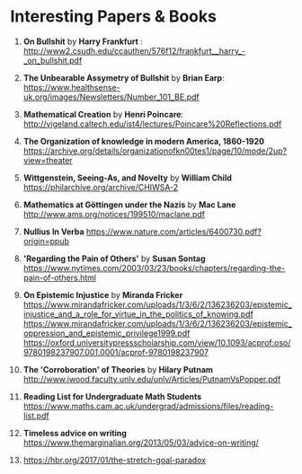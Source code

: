 # Interesting Papers & Books

1. **On Bullshit** by **Harry Frankfurt** : http://www2.csudh.edu/ccauthen/576f12/frankfurt__harry_-_on_bullshit.pdf
2. **The Unbearable Assymetry of Bullshit** by **Brian Earp**: https://www.healthsense-uk.org/images/Newsletters/Number_101_BE.pdf
3. **Mathematical Creation** by **Henri Poincare**: http://vigeland.caltech.edu/ist4/lectures/Poincare%20Reflections.pdf
4. **The Organization of knowledge in modern America, 1860-1920** https://archive.org/details/organizationofkn00tes1/page/10/mode/2up?view=theater
5. **Wittgenstein, Seeing-As, and Novelty** by **William Child** https://philarchive.org/archive/CHIWSA-2
6. **Mathematics at Göttingen under the Nazis** by **Mac Lane** http://www.ams.org/notices/199510/maclane.pdf
7. **Nullius In Verba** https://www.nature.com/articles/6400730.pdf?origin=ppub
8. **'Regarding the Pain of Others'** by **Susan Sontag** https://www.nytimes.com/2003/03/23/books/chapters/regarding-the-pain-of-others.html
9. **On Epistemic Injustice** by **Miranda Fricker** https://www.mirandafricker.com/uploads/1/3/6/2/136236203/epistemic_injustice_and_a_role_for_virtue_in_the_politics_of_knowing.pdf
https://www.mirandafricker.com/uploads/1/3/6/2/136236203/epistemic_oppression_and_epistemic_privilege1999.pdf
https://oxford.universitypressscholarship.com/view/10.1093/acprof:oso/9780198237907.001.0001/acprof-9780198237907

10. **The 'Corroboration' of Theories** by **Hilary Putnam** http://www.jwood.faculty.unlv.edu/unlv/Articles/PutnamVsPopper.pdf
11. **Reading List for Undergraduate Math Students** https://www.maths.cam.ac.uk/undergrad/admissions/files/reading-list.pdf
12. **Timeless advice on writing** https://www.themarginalian.org/2013/05/03/advice-on-writing/
13. https://hbr.org/2017/01/the-stretch-goal-paradox
